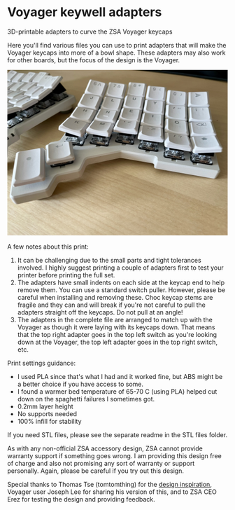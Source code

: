 # Voyager keywell adapters
3D-printable adapters to curve the ZSA Voyager keycaps

Here you'll find various files you can use to print adapters that will make the Voyager keycaps into more of a bowl shape. These adapters may also work for other boards, but the focus of the design is the Voyager. 

![Keywell adapters](/adapters_close.jpg)

A few notes about this print:
1. It can be challenging due to the small parts and tight tolerances involved. I highly suggest printing a couple of adapters first to test your printer before printing the full set.
2. The adapters have small indents on each side at the keycap end to help remove them. You can use a standard switch puller. However, please be careful when installing and removing these. Choc keycap stems are fragile and they can and will break if you're not careful to pull the adapters straight off the keycaps. Do not pull at an angle!
3. The adapters in the complete file are arranged to match up with the Voyager as though it were laying with its keycaps down. That means that the top right adapter goes in the top left switch as you're looking down at the Voyager, the top left adapter goes in the top right switch, etc. 

Print settings guidance:
- I used PLA since that's what I had and it worked fine, but ABS might be a better choice if you have access to some. 
- I found a warmer bed temperature of 65-70 C (using PLA) helped cut down on the spaghetti failures I sometimes got. 
- 0.2mm layer height
- No supports needed
- 100% infill for stability

If you need STL files, please see the separate readme in the STL files folder. 

As with any non-official ZSA accessory design, ZSA cannot provide warranty support if something goes wrong. I am providing this design free of charge and also not promising any sort of warranty or support personally. Again, please be careful if you try out this design. 

Special thanks to Thomas Tse (tomtomthing) for the [design inspiration](https://www.thingiverse.com/thing:5932496), Voyager user Joseph Lee for sharing his version of this, and to ZSA CEO Erez for testing the design and providing feedback. 